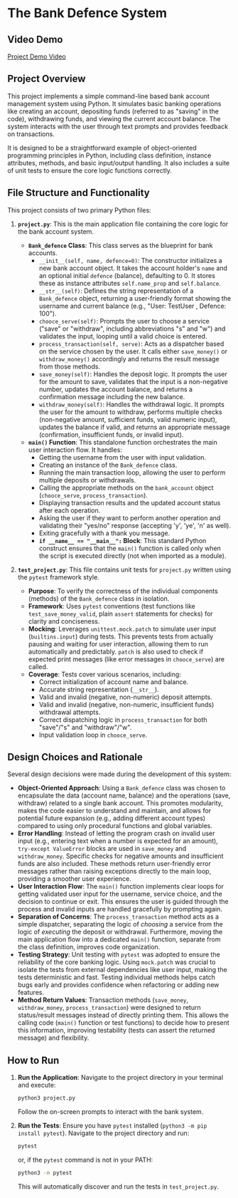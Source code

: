 # The Bank Defence System

## Video Demo

[Project Demo Video](https://www.youtube.com/watch?v=hIf50gvpSkc&ab_channel=%E6%9D%B1%E9%A2%A8%E7%A5%9E) 

## Project Overview

This project implements a simple command-line based bank account management system using Python. It simulates basic banking operations like creating an account, depositing funds (referred to as "saving" in the code), withdrawing funds, and viewing the current account balance. The system interacts with the user through text prompts and provides feedback on transactions.

It is designed to be a straightforward example of object-oriented programming principles in Python, including class definition, instance attributes, methods, and basic input/output handling. It also includes a suite of unit tests to ensure the core logic functions correctly.

## File Structure and Functionality

This project consists of two primary Python files:

1.  **`project.py`**: This is the main application file containing the core logic for the bank account system.
    *   **`Bank_defence` Class**: This class serves as the blueprint for bank accounts. 
        *   `__init__(self, name, defence=0)`: The constructor initializes a new bank account object. It takes the account holder's `name` and an optional initial `defence` (balance), defaulting to 0. It stores these as instance attributes `self.name_prop` and `self.balance`.
        *   `__str__(self)`: Defines the string representation of a `Bank_defence` object, returning a user-friendly format showing the username and current balance (e.g., "User: TestUser , Defence: 100").
        *   `chooce_serve(self)`: Prompts the user to choose a service ("save" or "withdraw", including abbreviations "s" and "w") and validates the input, looping until a valid choice is entered.
        *   `process_transaction(self, serve)`: Acts as a dispatcher based on the service chosen by the user. It calls either `save_money()` or `withdraw_money()` accordingly and returns the result message from those methods.
        *   `save_money(self)`: Handles the deposit logic. It prompts the user for the amount to save, validates that the input is a non-negative number, updates the account balance, and returns a confirmation message including the new balance.
        *   `withdraw_money(self)`: Handles the withdrawal logic. It prompts the user for the amount to withdraw, performs multiple checks (non-negative amount, sufficient funds, valid numeric input), updates the balance if valid, and returns an appropriate message (confirmation, insufficient funds, or invalid input).
    *   **`main()` Function**: This standalone function orchestrates the main user interaction flow. It handles:
        *   Getting the username from the user with input validation.
        *   Creating an instance of the `Bank_defence` class.
        *   Running the main transaction loop, allowing the user to perform multiple deposits or withdrawals.
        *   Calling the appropriate methods on the `bank_account` object (`chooce_serve`, `process_transaction`).
        *   Displaying transaction results and the updated account status after each operation.
        *   Asking the user if they want to perform another operation and validating their "yes/no" response (accepting 'y', 'ye', 'n' as well).
        *   Exiting gracefully with a thank you message.
        *   **`if __name__ == "__main__":` Block**: This standard Python construct ensures that the `main()` function is called only when the script is executed directly (not when imported as a module).

2.  **`test_project.py`**: This file contains unit tests for `project.py` written using the `pytest` framework style.
    *   **Purpose**: To verify the correctness of the individual components (methods) of the `Bank_defence` class in isolation.
    *   **Framework**: Uses `pytest` conventions (test functions like `test_save_money_valid`, plain `assert` statements for checks) for clarity and conciseness.
    *   **Mocking**: Leverages `unittest.mock.patch` to simulate user input (`builtins.input`) during tests. This prevents tests from actually pausing and waiting for user interaction, allowing them to run automatically and predictably. `patch` is also used to check if expected print messages (like error messages in `chooce_serve`) are called.
    *   **Coverage**: Tests cover various scenarios, including:
        *   Correct initialization of account name and balance.
        *   Accurate string representation (`__str__`).
        *   Valid and invalid (negative, non-numeric) deposit attempts.
        *   Valid and invalid (negative, non-numeric, insufficient funds) withdrawal attempts.
        *   Correct dispatching logic in `process_transaction` for both "save"/"s" and "withdraw"/"w".
        *   Input validation loop in `chooce_serve`.

## Design Choices and Rationale

Several design decisions were made during the development of this system:

*   **Object-Oriented Approach**: Using a `Bank_defence` class was chosen to encapsulate the data (account name, balance) and the operations (save, withdraw) related to a single bank account. This promotes modularity, makes the code easier to understand and maintain, and allows for potential future expansion (e.g., adding different account types) compared to using only procedural functions and global variables.
*   **Error Handling**: Instead of letting the program crash on invalid user input (e.g., entering text when a number is expected for an amount), `try-except ValueError` blocks are used in `save_money` and `withdraw_money`. Specific checks for negative amounts and insufficient funds are also included. These methods return user-friendly error messages rather than raising exceptions directly to the main loop, providing a smoother user experience.
*   **User Interaction Flow**: The `main()` function implements clear loops for getting validated user input for the username, service choice, and the decision to continue or exit. This ensures the user is guided through the process and invalid inputs are handled gracefully by prompting again.
*   **Separation of Concerns**: The `process_transaction` method acts as a simple dispatcher, separating the logic of *choosing* a service from the logic of *executing* the deposit or withdrawal. Furthermore, moving the main application flow into a dedicated `main()` function, separate from the class definition, improves code organization.
*   **Testing Strategy**: Unit testing with `pytest` was adopted to ensure the reliability of the core banking logic. Using `mock.patch` was crucial to isolate the tests from external dependencies like user input, making the tests deterministic and fast. Testing individual methods helps catch bugs early and provides confidence when refactoring or adding new features.
*   **Method Return Values**: Transaction methods (`save_money`, `withdraw_money`, `process_transaction`) were designed to return status/result messages instead of directly printing them. This allows the calling code (`main()` function or test functions) to decide how to present this information, improving testability (tests can assert the returned message) and flexibility.

## How to Run

1.  **Run the Application**: Navigate to the project directory in your terminal and execute:
    ```bash
    python3 project.py
    ```
    Follow the on-screen prompts to interact with the bank system.

2.  **Run the Tests**: Ensure you have `pytest` installed (`python3 -m pip install pytest`). Navigate to the project directory and run:
    ```bash
    pytest
    ```
    or, if the `pytest` command is not in your PATH:
    ```bash
    python3 -m pytest
    ```
    This will automatically discover and run the tests in `test_project.py`.

